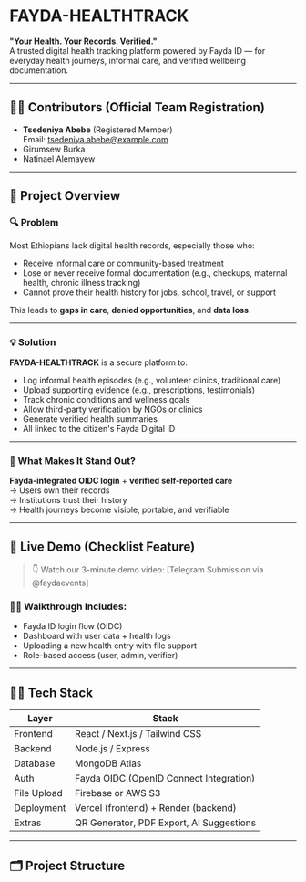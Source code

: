 # FAYDA-HEALTHTRACK

**"Your Health. Your Records. Verified."**  
A trusted digital health tracking platform powered by Fayda ID — for everyday health journeys, informal care, and verified wellbeing documentation.

---

## 🧑‍💻 Contributors (Official Team Registration)
- **Tsedeniya Abebe** (Registered Member)  
  Email: tsedeniya.abebe@example.com  
- Girumsew Burka  
- Natinael Alemayew  

---

## 📘 Project Overview

### 🔍 Problem
Most Ethiopians lack digital health records, especially those who:
- Receive informal care or community-based treatment
- Lose or never receive formal documentation (e.g., checkups, maternal health, chronic illness tracking)
- Cannot prove their health history for jobs, school, travel, or support

This leads to **gaps in care**, **denied opportunities**, and **data loss**.

---

### 💡 Solution

**FAYDA-HEALTHTRACK** is a secure platform to:
- Log informal health episodes (e.g., volunteer clinics, traditional care)
- Upload supporting evidence (e.g., prescriptions, testimonials)
- Track chronic conditions and wellness goals
- Allow third-party verification by NGOs or clinics
- Generate verified health summaries
- All linked to the citizen's Fayda Digital ID

---

### 🧠 What Makes It Stand Out?

**Fayda-integrated OIDC login** + **verified self-reported care**  
→ Users own their records  
→ Institutions trust their history  
→ Health journeys become visible, portable, and verifiable  

---

## 🧪 Live Demo (Checklist Feature)

> 👇 Watch our 3-minute demo video:
[Telegram Submission via @faydaevents]

### 👨‍⚕️ Walkthrough Includes:
- Fayda ID login flow (OIDC)
- Dashboard with user data + health logs
- Uploading a new health entry with file support
- Role-based access (user, admin, verifier)

---

## 🧑‍💻 Tech Stack

| Layer       | Stack                                     |
|-------------|-------------------------------------------|
| Frontend    | React / Next.js / Tailwind CSS            |
| Backend     | Node.js / Express                         |
| Database    | MongoDB Atlas                             |
| Auth        | Fayda OIDC (OpenID Connect Integration)   |
| File Upload | Firebase or AWS S3                        |
| Deployment  | Vercel (frontend) + Render (backend)      |
| Extras      | QR Generator, PDF Export, AI Suggestions  |

---

## 🗂️ Project Structure


